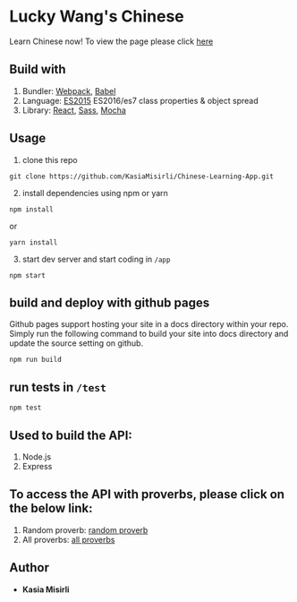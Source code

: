 # Lucky Wang's Chinese

Learn Chinese now! To view the page please click [here](https://kasiamisirli.github.io/Chinese-Learning-App/)

## Build with

1. Bundler: [Webpack](http://webpack.github.io/docs/), [Babel](https://babeljs.io)
2. Language: [ES2015](https://babeljs.io/docs/learn-es2015/) ES2016/es7 class properties & object spread
3. Library: [React](https://reactjs.org/), [Sass](http://sass-lang.com/), [Mocha](https://mochajs.org)

## Usage

1. clone this repo
```
git clone https://github.com/KasiaMisirli/Chinese-Learning-App.git
```

2. install dependencies using npm or yarn
```
npm install
```
or
```
yarn install
```

3. start dev server and start coding in `/app`
```
npm start
```

## build and deploy with github pages

Github pages support hosting your site in a docs directory within your repo. Simply run the following command to build your site into docs directory and update the source setting on github. 

```
npm run build
```

## run tests in `/test`
```
npm test
``` 

## Used to build the API:

1. Node.js
2. Express

## To access the API with proverbs, please click on the below link:

1. Random proverb: [random proverb](https://database-tzdaknuqpn.now.sh/api/random_proverb)
2. All proverbs: [all proverbs](https://database-tzdaknuqpn.now.sh/api/proverbs)

## Author

* **Kasia Misirli** 
